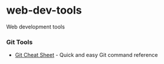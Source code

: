 # web-dev-tools
Web development tools

### Git Tools
- [Git Cheat Sheet](https://git-cheat-sheet.jrguazon.com/) - Quick and easy Git command reference

